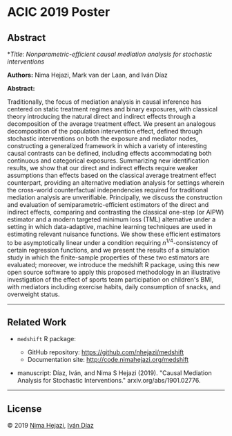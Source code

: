 # ACIC 2019 Poster

## Abstract

**Title:* _Nonparametric-efficient causal mediation analysis for stochastic
interventions_

**Authors:** Nima Hejazi, Mark van der Laan, and Iván Díaz

**Abstract:**

Traditionally, the focus of mediation analysis in causal inference has centered
on static treatment regimes and binary exposures, with classical theory
introducing the natural direct and indirect effects through a decomposition of
the average treatment effect. We present an analogous decomposition of the
population intervention effect, defined through stochastic interventions on both
the exposure and mediator nodes, constructing a generalized framework in which
a variety of interesting causal contrasts can be defined, including effects
accommodating both continuous and categorical exposures. Summarizing new
identification results, we show that our direct and indirect effects require
weaker assumptions than effects based on the classical average treatment effect
counterpart, providing an alternative mediation analysis for settings wherein
the cross-world counterfactual independencies required for traditional mediation
analysis are unverifiable. Principally, we discuss the construction and
evaluation of semiparametric-efficient estimators of the direct and indirect
effects, comparing and contrasting the classical one-step (or AIPW) estimator
and a modern targeted minimum loss (TML) alternative under a setting in which
data-adaptive, machine learning techniques are used in estimating relevant
nuisance functions. We show these efficient estimators to be asymptotically
linear under a condition requiring $n^{1/4}$-consistency of certain regression
functions, and we present the results of a simulation study in which the
finite-sample properties of these two estimators are evaluated; moreover, we
introduce the medshift R package, using this new open source software to apply
this proposed methodology in an illustrative investigation of the effect of
sports team participation on children's BMI, with mediators including exercise
habits, daily consumption of snacks, and overweight status.

---

## Related Work

* `medshift` R package:
   * GitHub repository: https://github.com/nhejazi/medshift
   * Documentation site: http://code.nimahejazi.org/medshift

* manuscript: Díaz, Iván, and Nima S Hejazi (2019). "Causal Mediation Analysis
   for Stochastic Interventions." arxiv.org/abs/1901.02776.

---

## License

&copy; 2019 [Nima Hejazi](https://nimahejazi.org), [Iván
Díaz](https://www.idiaz.xyz/)

